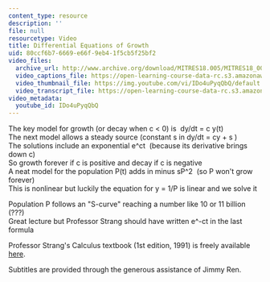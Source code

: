 ```yaml
---
content_type: resource
description: ''
file: null
resourcetype: Video
title: Differential Equations of Growth
uid: 80ccf6b7-6669-e66f-9eb4-1f5cb5f25bf2
video_files:
  archive_url: http://www.archive.org/download/MITRES18.005/MITRES18_005S10_DiffEqnsGrowth_300k.mp4
  video_captions_file: https://open-learning-course-data-rc.s3.amazonaws.com/res-18-005-highlights-of-calculus-spring-2010/0e703a3bb7c75f22a5f9ad02b35d2158_IDo4uPyqQbQ.vtt
  video_thumbnail_file: https://img.youtube.com/vi/IDo4uPyqQbQ/default.jpg
  video_transcript_file: https://open-learning-course-data-rc.s3.amazonaws.com/res-18-005-highlights-of-calculus-spring-2010/23f7d2325515488af1ac56551f422ac0_IDo4uPyqQbQ.pdf
video_metadata:
  youtube_id: IDo4uPyqQbQ
---
```


The key model for growth (or decay when c < 0) is  dy/dt = c y(t)  
The next model allows a steady source (constant s in dy/dt = cy + s )  
The solutions include an exponential e^ct  (because its derivative brings down c)  
So growth forever if c is positive and decay if c is negative  
A neat model for the population P(t) adds in minus sP^2  (so P won't grow forever)  
This is nonlinear but luckily the equation for y = 1/P is linear and we solve it  
  
Population P follows an "S-curve" reaching a number like 10 or 11 billion (???)  
Great lecture but Professor Strang should have written e^-ct in the last formula

Professor Strang's Calculus textbook (1st edition, 1991) is freely available [here](/courses/res-18-001-calculus-online-textbook-spring-2005/).

Subtitles are provided through the generous assistance of Jimmy Ren.